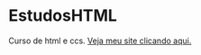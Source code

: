 # EstudosHTML
 Curso de html e ccs.
 <a href="https://guibaumer.github.io/EstudosHTML/estudos-html/desafio/index.htm">Veja meu site clicando aqui.</a>
